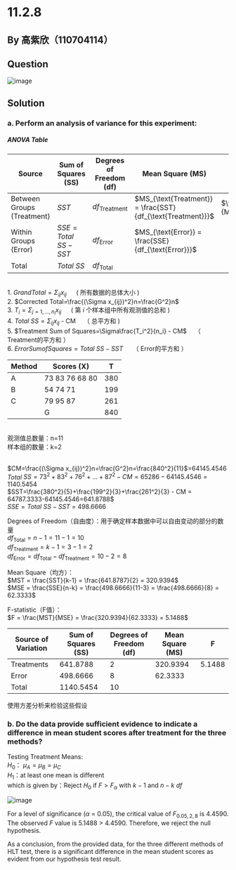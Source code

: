 # 11.2.8

## By 高紫欣（110704114）

## Question

![image](https://github.com/HWTeng-Course/202402-Statistics/assets/162067328/65d7f6f3-f93d-4cd5-8758-f4336fcc4a88)

## Solution

### a. Perform an analysis of variance for this experiment:

##### ANOVA Table
| Source       | Sum of Squares (SS) | Degrees of Freedom (df) | Mean Square (MS) | F-statistic |
|--------------|----------------------|--------------------------|------------------|-------------|
| Between Groups (Treatment) | $SST$ | $df_{\text{Treatment}}$ | $MS_{\text{Treatment}} = \frac{SST}{df_{\text{Treatment}}}$ | $\frac{MS_{\text{Treatment}}}{MS_{\text{Error}}}$ | 
| Within Groups (Error)      | $SSE = Total$ $SS -SST$ | $df_{\text{Error}}$ | $MS_{\text{Error}} = \frac{SSE}{df_{\text{Error}}}$ | |
| Total        | $Total$ $SS$ | $df_{\text{Total}}$ | | |

<br>1. $Grand Total=\Sigma_{ij} x_{ij}$ &emsp; ( 所有数据的总体大小 )
<br>2. $Corrected Total=\frac{(\Sigma x_{ij})^2}n=\frac{G^2}n$ &emsp;
<br>3. $T_i=\Sigma_{j=1,...,n_i} x_{ij}$  &emsp; ( 第 $i$ 个样本组中所有观测值的总和 )
<br>4. ${Total}$ ${SS}=\Sigma_{ij} x_{ij}$ - CM &emsp;（ 总平方和 )
<br>5. $Treatment Sum of Squares=\Sigma\frac{T_i^2}{n_i} - CM$ &emsp;（ Treatment的平方和 ）
<br>6. ${Error Sum of Squares = Total}$ ${SS -SST}$ &emsp; （ Error的平方和 ）

| Method | Scores (X) | T | 
|--------|------------|-----------|
| A      | 73 83 76 68 80 | 380 | 
| B      | 54 74 71    | 199 | 
| C      | 79 95 87    | 261 | 
| |      G | 840 |

<br> 观测值总数量：n=11
<br> 样本组的数量：k=2

<br>$CM=\frac{(\Sigma x_{ij})^2}n=\frac{G^2}n=\frac{840^2}{11}$=64145.4546
<br>${Total}$ ${SS}= 73^2+83^2+76^2+...+87^2- CM=65286-64145.4546=1140.5454$
<br>$SST=\frac{380^2}{5}+\frac{199^2}{3}+\frac{261^2}{3} - CM = 64787.3333-64145.4546=641.8788$
<br>${SSE = Total}$ ${SS -SST}$  = 498.6666 

Degrees of Freedom（自由度）：用于确定样本数据中可以自由变动的部分的数量
<br>$df_{\text{Total}} = n - 1 = 11 - 1 = 10$
<br>$df_{\text{Treatment}} = k - 1 = 3 - 1 = 2$
<br>$df_{\text{Error}} = df_{\text{Total}} - df_{\text{Treatment}} = 10 - 2 = 8$

Mean Square（均方）：
<br>$MST = \frac{SST}{k-1} = \frac{641.8787}{2} = 320.9394$
<br>$MSE = \frac{SSE}{n-k} = \frac{498.6666}{11-3} = \frac{498.6666}{8} = 62.3333$
 
F-statistic（F值）：
<br>$F = \frac{MST}{MSE} = \frac{320.9394}{62.3333} = 5.1488$

| Source of Variation | Sum of Squares (SS) | Degrees of Freedom (df) | Mean Square (MS) |F |
|---------------------|---------------------|-------------------------|-------------------|-------------------|
| Treatments      | 641.8788              | 2                       | 320.9394            |5.1488|
| Error       | 498.6666               | 8                       | 62.3333           | |
| Total               | 1140.5454             | 10                      |                   | |


使用方差分析来检验这些假设

### b. Do the data provide sufficient evidence to indicate a difference in mean student scores after treatment for the three methods?

Testing Treatment Means:
<br> $H_0$： $\mu_A = \mu_B = \mu_C$ 
<br> $H_1$：at least one mean is different
<br> which is given by：Reject $H_0$ if $F > F_{\alpha}$ with $k-1$ and $n-k$ $df$

![image](https://github.com/HWTeng-Course/202402-Statistics/assets/162067328/fec34c05-1797-4bc2-adfe-610014148ae1)

For a level of significance ($\alpha$ = 0.05), the critical value of $F_{0.05, 2, 8}$ is 4.4590. 
The observed $F$ value is 5.1488 > 4.4590. 
Therefore, we reject the null hypothesis.

As a conclusion, from the provided data, for the three different methods of HLT test, there is a significant difference in the mean student scores as evident from our hypothesis test result.






